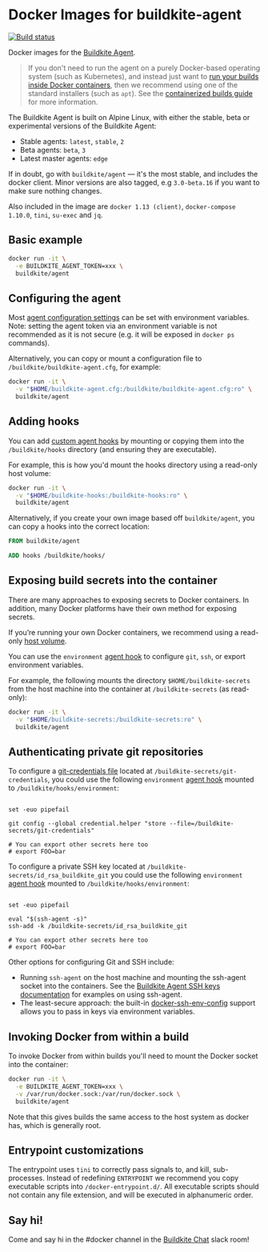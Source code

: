 # Docker Images for buildkite-agent

[![Build status](https://badge.buildkite.com/5ab4d67e882c6ab2cf988790ec23f13c1913ebb9aaee2502d2.svg)](https://buildkite.com/buildkite/docker-buildkite-agent)

Docker images for the [Buildkite Agent](https://github.com/buildkite/agent). 

> If you don't need to run the agent on a purely Docker-based operating system (such as Kubernetes), and instead just want to [run your builds inside Docker containers](https://buildkite.com/docs/guides/docker-containerized-builds), then we recommend using one of the standard installers (such as `apt`). See the [containerized builds guide](https://buildkite.com/docs/guides/docker-containerized-builds) for more information.

The Buildkite Agent is built on Alpine Linux, with either the stable, beta or experimental versions of the Buildkite Agent:

 * Stable agents: `latest`, `stable`, `2`
 * Beta agents: `beta`, `3`
 * Latest master agents: `edge`

If in doubt, go with `buildkite/agent` — it's the most stable, and includes the docker client. Minor versions are also tagged, e.g `3.0-beta.16` if you want to make sure nothing changes. 

Also included in the image are `docker 1.13 (client)`, `docker-compose 1.10.0`, `tini`, `su-exec` and `jq`.

## Basic example

```bash
docker run -it \
  -e BUILDKITE_AGENT_TOKEN=xxx \
  buildkite/agent
```

## Configuring the agent

Most [agent configuration settings](https://buildkite.com/docs/agent/configuration) can be set with environment variables. Note: setting the agent token via an environment variable is not recommended as it is not secure (e.g. it will be exposed in `docker ps` commands).

Alternatively, you can copy or mount a configuration file to `/buildkite/buildkite-agent.cfg`, for example:

```bash
docker run -it \
  -v "$HOME/buildkite-agent.cfg:/buildkite/buildkite-agent.cfg:ro" \
  buildkite/agent
```

## Adding hooks

You can add [custom agent hooks](https://buildkite.com/docs/agent/hooks) by mounting or copying them into the `/buildkite/hooks` directory (and ensuring they are executable).

For example, this is how you'd mount the hooks directory using a read-only host volume:

```bash
docker run -it \
  -v "$HOME/buildkite-hooks:/buildkite-hooks:ro" \
  buildkite/agent
```

Alternatively, if you create your own image based off `buildkite/agent`, you can copy a hooks into the correct location:

```dockerfile
FROM buildkite/agent

ADD hooks /buildkite/hooks/
```

## Exposing build secrets into the container

There are many approaches to exposing secrets to Docker containers. In addition, many Docker platforms have their own method for exposing secrets.

If you’re running your own Docker containers, we recommend using a read-only [host volume](https://docs.docker.com/engine/tutorials/dockervolumes/#mount-a-host-directory-as-a-data-volume).

You can use the `environment` [agent hook](https://buildkite.com/docs/agent/hooks) to configure `git`, `ssh`, or export environment variables.

For example, the following mounts the directory `$HOME/buildkite-secrets` from the host machine into the container at `/buildkite-secrets` (as read-only):

```bash
docker run -it \
  -v "$HOME/buildkite-secrets:/buildkite-secrets:ro" \
  buildkite/agent
```

## Authenticating private git repositories

To configure a [git-credentials file](https://git-scm.com/docs/git-credential-store#_storage_format) located at `/buildkite-secrets/git-credentials`, you could use the following `environment` [agent hook](https://buildkite.com/docs/agent/hooks) mounted to `/buildkite/hooks/environment`:

```#!/bin/bash

set -euo pipefail

git config --global credential.helper "store --file=/buildkite-secrets/git-credentials"

# You can export other secrets here too
# export FOO=bar
```

To configure a private SSH key located at `/buildkite-secrets/id_rsa_buildkite_git` you could use the following `environment` [agent hook](https://buildkite.com/docs/agent/hooks) mounted to `/buildkite/hooks/environment`:

```#!/bin/bash

set -euo pipefail

eval "$(ssh-agent -s)"
ssh-add -k /buildkite-secrets/id_rsa_buildkite_git

# You can export other secrets here too
# export FOO=bar
```

Other options for configuring Git and SSH include:

* Running `ssh-agent` on the host machine and mounting the ssh-agent socket into the containers. See the [Buildkite Agent SSH keys documentation](https://buildkite.com/docs/agent/ssh-keys) for examples on using ssh-agent.
* The least-secure approach: the built-in [docker-ssh-env-config](https://github.com/buildkite/docker-ssh-env-config) support allows you to pass in keys via environment variables.

## Invoking Docker from within a build

To invoke Docker from within builds you'll need to mount the Docker socket into the container:

```bash
docker run -it \
  -e BUILDKITE_AGENT_TOKEN=xxx \
  -v /var/run/docker.sock:/var/run/docker.sock \
  buildkite/agent
```

Note that this gives builds the same access to the host system as docker has, which is generally root. 

## Entrypoint customizations

The entrypoint uses `tini` to correctly pass signals to, and kill, sub-processes. Instead of redefining `ENTRYPOINT` we recommend you copy executable scripts into `/docker-entrypoint.d/`. All executable scripts should not contain any file extension, and will be executed in alphanumeric order.

## Say hi!

Come and say hi in the #docker channel in the [Buildkite Chat](https://chat.buildkite.com) slack room!
